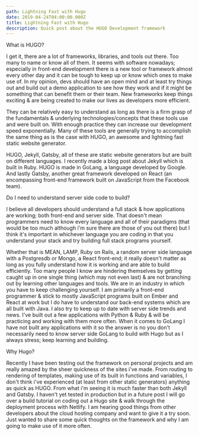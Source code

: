 ```yaml
---
path: Lightning Fast with Hugo
date: 2019-04-24T04:00:00.000Z
title: Lightning Fast with Hugo
description: Quick post about the HUGO Development framework
---
```

What is HUGO?



I get it, there are a lot of frameworks, libraries, and tools out there. Too many to name or know all of them. It seems with software nowadays; especially in front-end development there is a new tool or framework almost every other day and it can be tough to keep up or know which ones to make use of. In my opinion, devs should have an open mind and at least try things out and build out a demo application to see how they work and if it might be something that can benefit them or their team. New frameworks keep things exciting & are being created to make our lives as developers more efficient.



They can be relatively easy to understand as long as there is a firm grasp of the fundamentals & underlying technologies/concepts that these tools use and were built on. With enough practice they can increase our development speed exponentially. Many of these tools are generally trying to accomplish the same thing as is the case with HUGO, an awesome and lightning fast static website generator.









HUGO, Jekyll, Gatsby, all of these are static website generators but are built on different languages. I recently made a blog post about Jekyll which is built in Ruby. HUGO is made in GoLang, a language developed by Google. And lastly Gatsby, another great framework developed on React (an encompassing front-end framework built on JavaScript from the Facebook team).



Do I need to understand server side code to build?



I believe all developers should understand a full stack & how applications are working; both front-end and server side. That doesn't mean programmers need to know every language and all of their paradigms (that would be too much although i'm sure there are those of you out there) but I think it's important in whichever language you are coding in that you understand your stack and try building full stack programs yourself.



Whether that is MEAN, LAMP, Ruby on Rails, a random server side language with a Postgresdb or Mongo, a React front-end; it really doesn't matter as long as you fully understand how it is working and are able to build efficiently. Too many people I know are hindering themselves by getting caught up in one single thing (which may not even last) & are not branching out by learning other languages and tools. We are in an industry in which you have to keep challenging yourself. I am primarily a front-end programmer & stick to mostly JavaScript programs built on Ember and React at work but I do have to understand our back-end systems which are all built with Java. I also try to keep up to date with server side trends and news. I've built out a few applications with Python & Ruby & will be practicing and working with them more often. When it comes to GoLang I have not built any applications with it so the answer is no you don't necessarily need to know server side GoLang to build with Hugo but as I always stress; keep learning and building.



Why Hugo?



Recently I have been testing out the framework on personal projects and am really amazed by the sheer quickness of the sites i've made. From routing to rendering of templates, making use of its built in functions and variables, I don't think i've experienced (at least from other static generators) anything as quick as HUGO. From what i'm seeing it is much faster than both Jekyll and Gatsby. I haven't yet tested in production but in a future post I will go over a build tutorial on coding out a Hugo site & walk through the deployment process with Netlify. I am hearing good things from other developers about the cloud hosting company and want to give it a try soon. Just wanted to share some quick thoughts on the framework and why I am going to make use of it more often.
